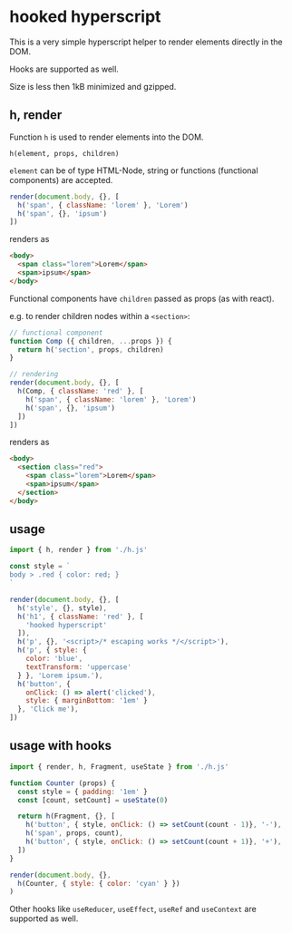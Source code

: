 # hooked hyperscript 

This is a very simple hyperscript helper to render elements directly in the DOM.

Hooks are supported as well.

Size is less then 1kB minimized and gzipped.

## h, render

Function `h` is used to render elements into the DOM.

    h(element, props, children)

`element` can be of type HTML-Node, string or functions (functional components) are accepted.

```js
render(document.body, {}, [
  h('span', { className: 'lorem' }, 'Lorem')
  h('span', {}, 'ipsum')
])
```

renders as 

```html
<body>
  <span class="lorem">Lorem</span>
  <span>ipsum</span>
</body>
```

Functional components have `children` passed as props (as with react).

e.g. to render children nodes within a `<section>`:  
```js
// functional component
function Comp ({ children, ...props }) {
  return h('section', props, children)
}

// rendering
render(document.body, {}, [
  h(Comp, { className: 'red' }, [
    h('span', { className: 'lorem' }, 'Lorem')
    h('span', {}, 'ipsum')
  ])
])
```

renders as 

```html
<body>
  <section class="red">
    <span class="lorem">Lorem</span>
    <span>ipsum</span>
  </section>
</body>
```

## usage

```js
import { h, render } from './h.js'

const style = `
body > .red { color: red; } 
`

render(document.body, {}, [
  h('style', {}, style),
  h('h1', { className: 'red' }, [
    'hooked hyperscript'
  ]),
  h('p', {}, '<script>/* escaping works */</script>'),
  h('p', { style: { 
    color: 'blue', 
    textTransform: 'uppercase' 
  } }, 'Lorem ipsum.'),
  h('button', { 
    onClick: () => alert('clicked'), 
    style: { marginBottom: '1em' } 
  }, 'Click me'),
])
```

## usage with hooks

```js
import { render, h, Fragment, useState } from './h.js'

function Counter (props) {
  const style = { padding: '1em' }
  const [count, setCount] = useState(0)

  return h(Fragment, {}, [
    h('button', { style, onClick: () => setCount(count - 1)}, '-'),
    h('span', props, count),
    h('button', { style, onClick: () => setCount(count + 1)}, '+'),
  ])
}

render(document.body, {}, 
  h(Counter, { style: { color: 'cyan' } })
)
```

Other hooks like `useReducer`, `useEffect`, `useRef` and `useContext` are supported as well.
